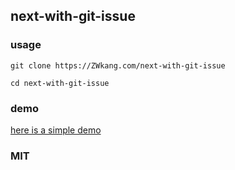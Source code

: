 ## next-with-git-issue

### usage

```
git clone https://ZWkang.com/next-with-git-issue

cd next-with-git-issue

```

### demo

[here is a simple demo](https://next-with-git-issue-kang95630.now.sh)

### MIT
